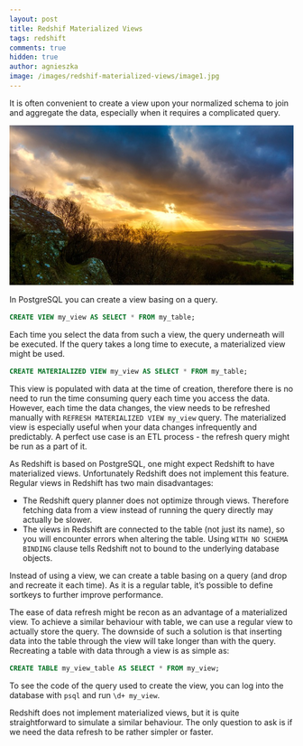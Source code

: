 ```yaml
---
layout: post
title: Redshif Materialized Views
tags: redshift
comments: true
hidden: true
author: agnieszka
image: /images/redshif-materialized-views/image1.jpg
---
```


It is often convenient to create a view upon your normalized schema to join and aggregate the data, especially when it requires a complicated query.

![publish](/images/redshif-materialized-views/image1.jpg)

In PostgreSQL you can create a view basing on a query.
```sql
CREATE VIEW my_view AS SELECT * FROM my_table;
```

Each time you select the data from such a view, the query underneath will be executed. If the query takes a long time to execute, a materialized view might be used.

```sql
CREATE MATERIALIZED VIEW my_view AS SELECT * FROM my_table;
```

This view is populated with data at the time of creation, therefore there is no need to run the time consuming query each time you access the data. However, each time the data changes, the view needs to be refreshed manually with `REFRESH MATERIALIZED VIEW my_view` query. The materialized view is especially useful when your data changes infrequently and predictably. A perfect use case is an ETL process - the refresh query might be run as a part of it.

As Redshift is based on PostgreSQL, one might expect Redshift to have materialized views. Unfortunately Redshift does not implement this feature. Regular views in Redshift has two main disadvantages:
 * The Redshift query planner does not optimize through views. Therefore fetching data from a view instead of running the query directly may actually be slower.
 * The views in Redshift are connected to the table (not just its name), so you will encounter errors when altering the table. Using `WITH NO SCHEMA BINDING` clause tells Redshift not to bound to the underlying database objects.

Instead of using a view, we can create a table basing on a query (and drop and recreate it each time). As it is a regular table, it’s possible to define sortkeys to further improve performance.

The ease of data refresh might be recon as an advantage of a materialized view. To achieve a similar behaviour with table, we can use a regular view to actually store the query. The downside of such a solution is that inserting data into the table through the view will take longer than with the query. Recreating a table with data through a view is as simple as:

```sql
CREATE TABLE my_view_table AS SELECT * FROM my_view;
```

To see the code of the query used to create the view, you can log into the database with `psql` and run `\d+ my_view`.

Redshift does not implement materialized views, but it is quite straightforward to simulate a similar behaviour. The only question to ask is if we need the data refresh to be rather simpler or faster.
